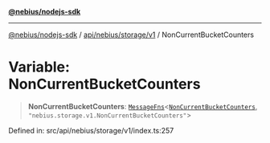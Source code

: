 [**@nebius/nodejs-sdk**](../../../../../README.md)

***

[@nebius/nodejs-sdk](../../../../../README.md) / [api/nebius/storage/v1](../README.md) / NonCurrentBucketCounters

# Variable: NonCurrentBucketCounters

> **NonCurrentBucketCounters**: [`MessageFns`](../../../../../runtime/protos/core/interfaces/MessageFns.md)\<[`NonCurrentBucketCounters`](../interfaces/NonCurrentBucketCounters.md), `"nebius.storage.v1.NonCurrentBucketCounters"`\>

Defined in: src/api/nebius/storage/v1/index.ts:257
